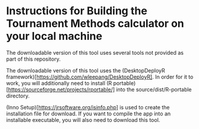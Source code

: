 # Instructions for Building the Tournament Methods calculator on your local machine

The downloadable version of this tool uses several tools not provided as part of
this repository.

The downloadable version of this tool uses the (DesktopDeployR framework)[https://github.com/wleepang/DesktopDeployR]. In order for it to work,
you will additionally need to install (R portable)[https://sourceforge.net/projects/rportable/] into the source/dist/R-portable directory.

(Inno Setup)[https://jrsoftware.org/isinfo.php] is used to create the installation file for download. If you want to compile the app into an installable executable, you will also need to download this tool.


